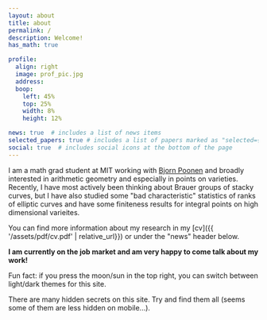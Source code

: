 ```yaml
---
layout: about
title: about
permalink: /
description: Welcome!
has_math: true

profile:
  align: right
  image: prof_pic.jpg
  address: 
  boop:
    left: 45%
    top: 25%
    width: 8%
    height: 12%

news: true  # includes a list of news items
selected_papers: true # includes a list of papers marked as "selected={true}"
social: true  # includes social icons at the bottom of the page
---
```

I am a math grad student at MIT working with [Bjorn Poonen](https://math.mit.edu/~poonen/) and broadly interested in arithmetic geometry and especially in points on varieties. Recently, I have most actively been thinking about Brauer groups of stacky curves, but I have also studied some "bad characteristic" statistics of ranks of elliptic curves and have some finiteness results for integral points on high dimensional varieites. 

You can find more information about my research in my [cv]({{ '/assets/pdf/cv.pdf' | relative_url}}) or under the "news" header below.

<b>I am currently on the job market and am very happy to come talk about my work!</b>

Fun fact: if you press the moon/sun in the top right, you can switch between light/dark themes for this site.
<div style="color:var(--global-bg-color);">
    There are many hidden secrets on this site. Try and find them all (seems some of them are less hidden on mobile...).
</div>
